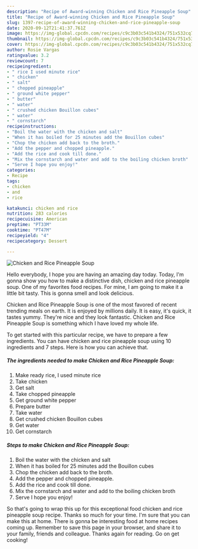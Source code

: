 ```yaml
---
description: "Recipe of Award-winning Chicken and Rice Pineapple Soup"
title: "Recipe of Award-winning Chicken and Rice Pineapple Soup"
slug: 1397-recipe-of-award-winning-chicken-and-rice-pineapple-soup
date: 2020-09-12T21:41:37.761Z
image: https://img-global.cpcdn.com/recipes/c9c3b03c541b4324/751x532cq70/chicken-and-rice-pineapple-soup-recipe-main-photo.jpg
thumbnail: https://img-global.cpcdn.com/recipes/c9c3b03c541b4324/751x532cq70/chicken-and-rice-pineapple-soup-recipe-main-photo.jpg
cover: https://img-global.cpcdn.com/recipes/c9c3b03c541b4324/751x532cq70/chicken-and-rice-pineapple-soup-recipe-main-photo.jpg
author: Rosie Vargas
ratingvalue: 3.2
reviewcount: 7
recipeingredient:
- " rice I used minute rice"
- " chicken"
- " salt"
- " chopped pineapple"
- " ground white pepper"
- " butter"
- " water"
- " crushed chicken Bouillon cubes"
- " water"
- " cornstarch"
recipeinstructions:
- "Boil the water with the chicken and salt"
- "When it has boiled for 25 minutes add the Bouillon cubes"
- "Chop the chicken add back to the broth."
- "Add the pepper and chopped pineapple."
- "Add the rice and cook till done."
- "Mix the cornstarch and water and add to the boiling chicken broth"
- "Serve I hope you enjoy!"
categories:
- Recipe
tags:
- chicken
- and
- rice

katakunci: chicken and rice 
nutrition: 283 calories
recipecuisine: American
preptime: "PT33M"
cooktime: "PT47M"
recipeyield: "4"
recipecategory: Dessert

---
```



![Chicken and Rice Pineapple Soup](https://img-global.cpcdn.com/recipes/c9c3b03c541b4324/751x532cq70/chicken-and-rice-pineapple-soup-recipe-main-photo.jpg)

Hello everybody, I hope you are having an amazing day today. Today, I'm gonna show you how to make a distinctive dish, chicken and rice pineapple soup. One of my favorites food recipes. For mine, I am going to make it a little bit tasty. This is gonna smell and look delicious.

Chicken and Rice Pineapple Soup is one of the most favored of recent trending meals on earth. It is enjoyed by millions daily. It is easy, it's quick, it tastes yummy. They're nice and they look fantastic. Chicken and Rice Pineapple Soup is something which I have loved my whole life.




To get started with this particular recipe, we have to prepare a few ingredients. You can have chicken and rice pineapple soup using 10 ingredients and 7 steps. Here is how you can achieve that.

<!--inarticleads1-->

##### The ingredients needed to make Chicken and Rice Pineapple Soup:

1. Make ready  rice, I used minute rice
1. Take  chicken
1. Get  salt
1. Take  chopped pineapple
1. Get  ground white pepper
1. Prepare  butter
1. Take  water
1. Get  crushed chicken Bouillon cubes
1. Get  water
1. Get  cornstarch




<!--inarticleads2-->

##### Steps to make Chicken and Rice Pineapple Soup:

1. Boil the water with the chicken and salt
1. When it has boiled for 25 minutes add the Bouillon cubes
1. Chop the chicken add back to the broth.
1. Add the pepper and chopped pineapple.
1. Add the rice and cook till done.
1. Mix the cornstarch and water and add to the boiling chicken broth
1. Serve I hope you enjoy!




So that's going to wrap this up for this exceptional food chicken and rice pineapple soup recipe. Thanks so much for your time. I'm sure that you can make this at home. There is gonna be interesting food at home recipes coming up. Remember to save this page in your browser, and share it to your family, friends and colleague. Thanks again for reading. Go on get cooking!
